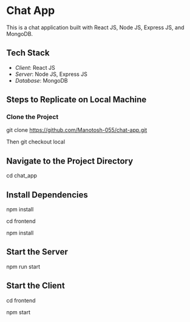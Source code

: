 # Chat App

This is a chat application built with React JS, Node JS, Express JS, and MongoDB.

## Tech Stack

- *Client*: React JS
- *Server*: Node JS, Express JS
- *Database*: MongoDB

## Steps to Replicate on Local Machine

### Clone the Project

git clone https://github.com/Manotosh-055/chat-app.git

Then git checkout local

## Navigate to the Project Directory

cd chat_app

## Install Dependencies

npm install

cd frontend

npm install

## Start the Server

npm run start

## Start the Client

cd frontend

npm start
